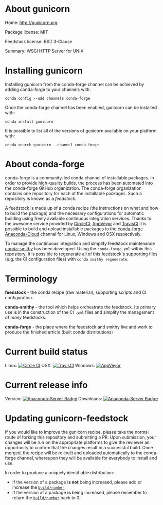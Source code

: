About gunicorn
==============

Home: http://gunicorn.org

Package license: MIT

Feedstock license: BSD 3-Clause

Summary: WSGI HTTP Server for UNIX



Installing gunicorn
===================

Installing gunicorn from the conda-forge channel can be achieved by adding conda-forge to your channels with:

```
conda config --add channels conda-forge
```

Once the conda-forge channel has been enabled, gunicorn can be installed with:

```
conda install gunicorn
```

It is possible to list all of the versions of gunicorn available on your platform with:

```
conda search gunicorn --channel conda-forge
```


About conda-forge
=================

conda-forge is a community-led conda channel of installable packages.
In order to provide high-quality builds, the process has been automated into the
conda-forge GitHub organization. The conda-forge organization contains one repository 
for each of the installable packages. Such a repository is known as a *feedstock*.

A feedstock is made up of a conda recipe (the instructions on what and how to build
the package) and the necessary configurations for automatic building using freely
available continuous integration services. Thanks to the awesome service provided by
[CircleCI](https://circleci.com/), [AppVeyor](http://www.appveyor.com/)
and [TravisCI](https://travis-ci.org/) it is possible to build and upload installable
packages to the [conda-forge](https://anaconda.org/conda-forge)
[Anaconda-Cloud](http://docs.anaconda.org/) channel for Linux, Windows and OSX respectively.

To manage the continuous integration and simplify feedstock maintenance
[conda-smithy](http://github.com/conda-forge/conda-smithy) has been developed.
Using the ``conda-forge.yml`` within this repository, it is possible to regenerate all of
this feedstock's supporting files (e.g. the CI configuration files) with ``conda smithy regenerate``.


Terminology
===========

**feedstock** - the conda recipe (raw material), supporting scripts and CI configuration.

**conda-smithy** - the tool which helps orchestrate the feedstock.
                   Its primary use is in the construction of the CI ``.yml`` files
                   and simplify the management of *many* feedstocks.

**conda-forge** - the place where the feedstock and smithy live and work to
                  produce the finished article (built conda distributions)

Current build status
====================

Linux: [![Circle CI](https://circleci.com/gh/conda-forge/gunicorn-feedstock.svg?style=svg)](https://circleci.com/gh/conda-forge/gunicorn-feedstock)
OSX: [![TravisCI](https://travis-ci.org/conda-forge/gunicorn-feedstock.svg?branch=master)](https://travis-ci.org/conda-forge/gunicorn-feedstock) 
Windows: [![AppVeyor](https://ci.appveyor.com/api/projects/status/github/conda-forge/gunicorn-feedstock?svg=True)](https://ci.appveyor.com/project/conda-forge/gunicorn-feedstock/branch/master)

Current release info
====================
Version: [![Anaconda-Server Badge](https://anaconda.org/conda-forge/gunicorn/badges/version.svg)](https://anaconda.org/conda-forge/gunicorn)
Downloads: [![Anaconda-Server Badge](https://anaconda.org/conda-forge/gunicorn/badges/downloads.svg)](https://anaconda.org/conda-forge/gunicorn)


Updating gunicorn-feedstock
===========================

If you would like to improve the gunicorn recipe, please take the normal
route of forking this repository and submitting a PR. Upon submission, your changes will
be run on the appropriate platforms to give the reviewer an opportunity to confirm that the
changes result in a successful build. Once merged, the recipe will be re-built and uploaded
automatically to the conda-forge channel, whereupon they will be available for everybody to
install and use.

In order to produce a uniquely identifiable distribution:
 * If the version of a package **is not** being increased, please add or increase
   the [``build/number``](http://conda.pydata.org/docs/building/meta-yaml.html#build-number-and-string). 
 * If the version of a package **is** being increased, please remember to return
   the [``build/number``](http://conda.pydata.org/docs/building/meta-yaml.html#build-number-and-string)
   back to 0.
